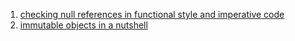 1. [checking null references in functional style and imperative code](Checking_null_references_in_functional_style_and_imperative_code.java)
2. [immutable objects in a nutshell](Immutable_objects_in_a_nutshell.java)